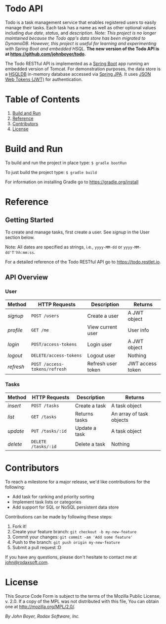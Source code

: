 # Todo API

Todo is a task management service that enables registered users to easily manage their tasks. Each task has a name as well as other optional values including *due date*, *status*, and *description*. *Note: This project is no longer maintained because the Todo app's data store has been migrated to DynamoDB. However, this project is useful for learning and experimenting with Spring Boot and embedded HSQL.* **The new version of the Todo API is at https://github.com/johnboyer/todo.**

The Todo RESTful API is implemented as a [Spring Boot](https://projects.spring.io/spring-boot/) app running an embedded version of Tomcat. For demonstration purposes, the data store is a [HSQLDB](http://hsqldb.org) in-memory database accessed via [Spring JPA](https://projects.spring.io/spring-data-jpa/). It uses [JSON Web Tokens (JWT)](https://jwt.io/) for authentication.

# Table of Contents

1. [Build and Run](#build-and-run)
2. [Reference](#reference)
3. [Contributors](#contributors)
4. [License](#license)

# Build and Run

To build and run the project in place type: `$ gradle bootRun`

To just build the project type: `$ gradle build`

For information on installing Gradle go to https://gradle.org/install

# Reference

## Getting Started
To create and manage tasks, first create a user. See *signup* in the User section below.

Note: All dates are specified as strings, i.e., `yyyy-MM-dd` or `yyyy-MM-dd'T'hh:mm:ss`.

For a detailed reference of the Todo RESTful API go to https://todo.restlet.io.

## API Overview
### User

Method | HTTP Requests | Description | Returns
------------ | ------------- |-------|--------
*signup* | `POST /users`| Create a user | A JWT  object
*profile* | `GET /me` | View current user | User info
*login* |`POST/access-tokens` | Login user | A JWT object
*logout* |`DELETE/access-tokens` | Logout user | Nothing
*refresh* |`POST /access-tokens/refresh` |Refresh user token | JWT access token

### Tasks

Method | HTTP Requests | Description | Returns
------------ | ------------- |-------|--------
*insert* | `POST /tasks` | Create a task | A task object
*list* | `GET /tasks`| Returns tasks | An array of task objects
*update* |`PUT /tasks/:id` | Update a task | A task object
*delete* |`DELETE /tasks/:id` | Delete a task | Nothing

# Contributors

To reach a milestone for a major release, we'd like contributions for the following:
* Add task for ranking and priority sorting
* Implement task lists or categories
* Add support for SQL or NoSQL persistent data store

Contributions can be made by following these steps:

1. Fork it!
2. Create your feature branch: `git checkout -b my-new-feature`
3. Commit your changes: `git commit -am 'Add some feature'`
4. Push to the branch: `git push origin my-new-feature`
5. Submit a pull request :D

If you have any questions, please don't hesitate to contact me at john@rodaxsoft.com.

# License
This Source Code Form is subject to the terms of the Mozilla Public License, v. 2.0. If a copy of the MPL was not distributed with this file, You can obtain one at http://mozilla.org/MPL/2.0/.

_By John Boyer, Rodax Software, Inc._

